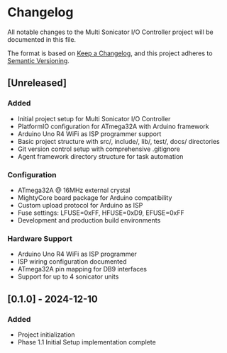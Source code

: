 # Changelog

All notable changes to the Multi Sonicator I/O Controller project will be documented in this file.

The format is based on [Keep a Changelog](https://keepachangelog.com/en/1.0.0/),
and this project adheres to [Semantic Versioning](https://semver.org/spec/v2.0.0.html).

## [Unreleased]

### Added
- Initial project setup for Multi Sonicator I/O Controller
- PlatformIO configuration for ATmega32A with Arduino framework
- Arduino Uno R4 WiFi as ISP programmer support
- Basic project structure with src/, include/, lib/, test/, docs/ directories
- Git version control setup with comprehensive .gitignore
- Agent framework directory structure for task automation

### Configuration
- ATmega32A @ 16MHz external crystal
- MightyCore board package for Arduino compatibility
- Custom upload protocol for Arduino as ISP
- Fuse settings: LFUSE=0xFF, HFUSE=0xD9, EFUSE=0xFF
- Development and production build environments

### Hardware Support
- Arduino Uno R4 WiFi as ISP programmer
- ISP wiring configuration documented
- ATmega32A pin mapping for DB9 interfaces
- Support for up to 4 sonicator units

## [0.1.0] - 2024-12-10

### Added
- Project initialization
- Phase 1.1 Initial Setup implementation complete
